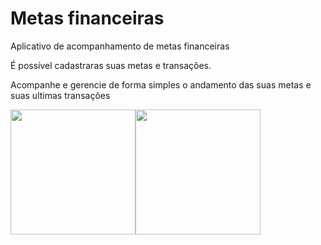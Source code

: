 # Metas financeiras

Aplicativo de acompanhamento de metas financeiras

É possível cadastraras suas metas e transações.

Acompanhe e gerencie de forma simples o andamento das suas metas e suas ultimas transações

<img src="https://lh3.googleusercontent.com/yDJo2PZFQw2LKL0wUU1aJ7RE4_YVpd9h7jVIrtBJikhNlNvSgL9tj7bWcza8dzIM0-J6" width="200" /><img src="https://lh3.googleusercontent.com/tgwmAeaU0ba4cikLZq0Mx5dpyYE_quaIK8kyWPBJ_DUBqJ8kfRt84K6_kZ6c1wXBbSo" width="200" />
